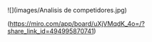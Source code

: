 ![](images/Analisis de competidores.jpg)

(https://miro.com/app/board/uXjVMqdK_4o=/?share_link_id=494995870741)
